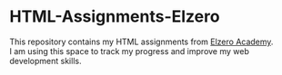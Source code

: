 # HTML-Assignments-Elzero

This repository contains my HTML assignments from [Elzero Academy]([https://elzero.org/](https://elzero.org/category/assignments/html-assignments/)).  
I am using this space to track my progress and improve my web development skills.
